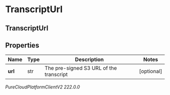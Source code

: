 # TranscriptUrl

## TranscriptUrl

## Properties

|Name | Type | Description | Notes|
|------------ | ------------- | ------------- | -------------|
| **url** | str | The pre-signed S3 URL of the transcript | [optional] |



_PureCloudPlatformClientV2 222.0.0_
